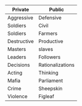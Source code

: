 
 Private | Public
---|---
Aggressive | Defensive
Soldiers | Civil
Soldiers | Farmers
Destructive | Productive
Masters | slaves
Leaders | Followers
Decisions | Rationalizations
Acting | Thinking
Mafia | Parliament
Crime | Sheepskin
Violence | Figleaf
